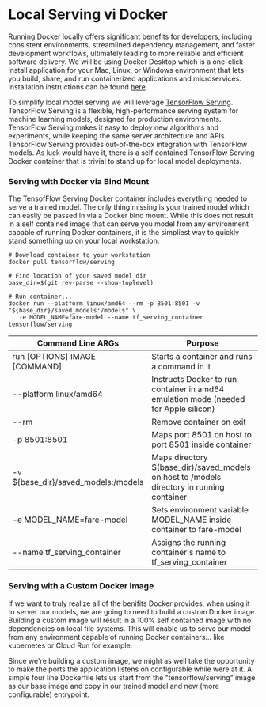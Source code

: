 # Local Serving vi Docker 
Running Docker locally offers significant benefits for developers, including consistent environments, streamlined dependency management, and faster development workflows, ultimately leading to more reliable and efficient software delivery. We will be using Docker Desktop which is a one-click-install application for your Mac, Linux, or Windows environment that lets you build, share, and run containerized applications and microservices. Installation instructions can be found [here](https://docs.docker.com/desktop/).

To simplify local model serving we will leverage [TensorFlow Serving](https://www.tensorflow.org/tfx/guide/serving). TensorFlow Serving is a flexible, high-performance serving system for machine learning models, designed for production environments. TensorFlow Serving makes it easy to deploy new algorithms and experiments, while keeping the same server architecture and APIs. TensorFlow Serving provides out-of-the-box integration with TensorFlow models. As luck would have it, there is a self contained TensorFlow Serving Docker container that is trivial to stand up for local model deployments.

### Serving with Docker via Bind Mount
The TensofFlow Serving Docker container includes everything needed to serve a trained model.  The only thing missing is your trained model which can easily be passed in via a Docker bind mount. While this does not result in a self contained image that can serve you model from any environment capable of running Docker containers, it is the simpliest way to quickly stand something up on your local workstation. 

```
# Download container to your workstation
docker pull tensorflow/serving

# Find location of your saved model dir
base_dir=$(git rev-parse --show-toplevel)

# Run container...
docker run --platform linux/amd64 --rm -p 8501:8501 -v "${base_dir}/saved_models:/models" \
   -e MODEL_NAME=fare-model --name tf_serving_container tensorflow/serving
```
| Command Line ARGs | Purpose |
| --- | ------- |
| run [OPTIONS] IMAGE [COMMAND] | Starts a container and runs a command in it |
| --platform linux/amd64 | Instructs Docker to run container in amd64 emulation mode (needed for Apple silicon) |
| --rm | Remove container on exit |
| -p 8501:8501 | Maps port 8501 on host to port 8501 inside container |
| -v ${base_dir}/saved_models:/models | Maps directory $(base_dir)/saved_models on host to /models directory in running container |
| -e MODEL_NAME=fare-model | Sets environment variable MODEL_NAME inside container to fare-model |
| --name tf_serving_container | Assigns the running container's name to tf_serving_container |

### Serving with a Custom Docker Image
If we want to truly realize all of the benifits Docker provides, when using it to server our models, we are going to need to build a custom Docker image.  Building a custom image will result in a 100% self contained image with no dependencies on local file systems.  This will enable us to serve our model from any environment capable of running Docker containers... like kubernetes or Cloud Run for example.

Since we're building a custom image, we might as well take the opportunity to make the ports the application listens on configurable while were at it. A simple four line Dockerfile lets us start from the "tensorflow/serving" image as our base image and copy in our trained model and new (more configurable) entrypoint.

